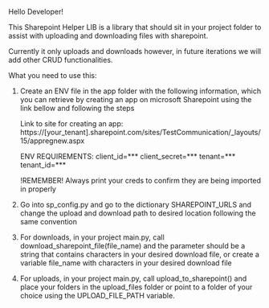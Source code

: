 Hello Developer! 

This Sharepoint Helper LIB is a library that should sit in your project folder to assist with uploading and downloading files with sharepoint. 

Currently it only uploads and downloads however, in future iterations we will add other CRUD functionalities. 

What you need to use this:

1) Create an ENV file in the app folder with the following information, which you can retrieve by creating an app on microsoft Sharepoint using the link bellow and following the steps

    Link to site for creating an app: 
    https://[your_tenant].sharepoint.com/sites/TestCommunication/_layouts/15/appregnew.aspx
    
    ENV REQUIREMENTS:
    client_id=***
    client_secret=***
    tenant=***
    tenant_id=***

    !REMEMBER! Always print your creds to confirm they are being imported in properly

2) Go into sp_config.py and go to the dictionary SHAREPOINT_URLS and change the upload and download path to desired location following the same convention

3) For downloads, in your project main.py, call download_sharepoint_file(file_name) and the parameter should be a string that contains characters in your desired download file, or create a variable file_name with characters in your desired download file

4) For uploads, in your project main.py, call upload_to_sharepoint() and place your folders in the upload_files folder or point to a folder of your choice using the UPLOAD_FILE_PATH variable. 
